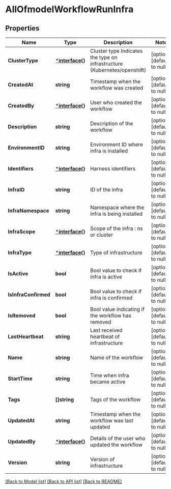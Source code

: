 # AllOfmodelWorkflowRunInfra

## Properties
Name | Type | Description | Notes
------------ | ------------- | ------------- | -------------
**ClusterType** | [***interface{}**](interface{}.md) | Cluster type Indicates the type on infrastructure (Kubernetes/openshift) | [optional] [default to null]
**CreatedAt** | **string** | Timestamp when the workflow was created | [optional] [default to null]
**CreatedBy** | [***interface{}**](interface{}.md) | User who created the workflow | [optional] [default to null]
**Description** | **string** | Description of the workflow | [optional] [default to null]
**EnvironmentID** | **string** | Environment ID where infra is installed | [optional] [default to null]
**Identifiers** | [***interface{}**](interface{}.md) | Harness identifiers | [optional] [default to null]
**InfraID** | **string** | ID of the infra | [optional] [default to null]
**InfraNamespace** | **string** | Namespace where the infra is being installed | [optional] [default to null]
**InfraScope** | [***interface{}**](interface{}.md) | Scope of the infra : ns or cluster | [optional] [default to null]
**InfraType** | [***interface{}**](interface{}.md) | Type of infrastructure | [optional] [default to null]
**IsActive** | **bool** | Bool value to check if infra is active | [optional] [default to null]
**IsInfraConfirmed** | **bool** | Bool value to check if infra is confirmed | [optional] [default to null]
**IsRemoved** | **bool** | Bool value indicating if the workflow has removed | [optional] [default to null]
**LastHeartbeat** | **string** | Last received heartbeat of infrastructure | [optional] [default to null]
**Name** | **string** | Name of the workflow | [optional] [default to null]
**StartTime** | **string** | Time when infra became active | [optional] [default to null]
**Tags** | **[]string** | Tags of the workflow | [optional] [default to null]
**UpdatedAt** | **string** | Timestamp when the workflow was last updated | [optional] [default to null]
**UpdatedBy** | [***interface{}**](interface{}.md) | Details of the user who updated the workflow | [optional] [default to null]
**Version** | **string** | Version of infrastructure | [optional] [default to null]

[[Back to Model list]](../README.md#documentation-for-models) [[Back to API list]](../README.md#documentation-for-api-endpoints) [[Back to README]](../README.md)

